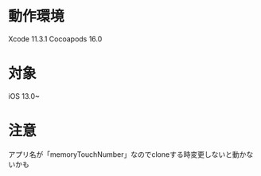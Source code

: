 # 動作環境
Xcode 11.3.1
Cocoapods 16.0

# 対象
iOS 13.0~

# 注意
アプリ名が「memoryTouchNumber」なのでcloneする時変更しないと動かないかも
